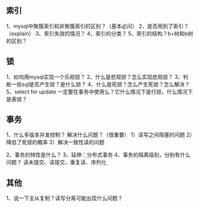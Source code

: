 ## 索引
1、mysql中聚簇索引和非聚簇索引的区别？（基本必问）
2、是否用到了索引？（explain）
3、索引失效的情况？
4、索引的分类？
5、索引的结构？b+树和b树的区别？


## 锁
1、如何用mysql实现一个乐观锁？
2、什么是悲观锁？怎么实现悲观锁？
3、判断一些sql是否产生锁？是什么锁？
4、什么是死锁？怎么产生死锁？怎么解决？
5、select for update 一定要在事务中使用么？它什么情况下是行锁，什么情况下是表锁？

## 事务
1、什么多版本并发控制？ 解决什么问题？（很重要）
1）读写之间阻塞的问题
2）降低了死锁的概率
3）解决一致性读的问题

2、事务的特性是什么？
3、延伸：分布式事务
4、事务的隔离级别，分别有什么问题？
读未提交、读提交、重复读、序列化

## 其他
1、说一下主从复制？读写分离可能出现什么问题？